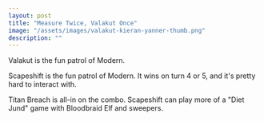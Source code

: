 ```yaml
---
layout: post
title: "Measure Twice, Valakut Once"
image: "/assets/images/valakut-kieran-yanner-thumb.png"
description: ""
---
```


Valakut is the fun patrol of Modern.





Scapeshift is the fun patrol of Modern. It wins on turn 4 or 5, and it's pretty hard to interact with.

Titan Breach is all-in on the combo. Scapeshift can play more of a "Diet Jund" game with Bloodbraid Elf and sweepers.
